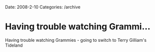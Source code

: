 Date: 2008-2-10
Categories: /archive

# Having trouble watching Grammi...

Having trouble watching Grammies - going to switch to Terry Gilliam's Tideland
